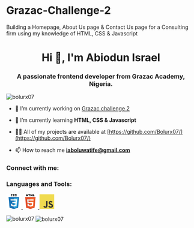 # Grazac-Challenge-2
Building a Homepage, About Us page &amp;  Contact Us page for a Consulting firm using my knowledge of HTML, CSS &amp; Javascript

<h1 align="center">Hi 👋, I'm Abiodun Israel</h1>

<h3 align="center">A passionate frontend developer from Grazac Academy, Nigeria.</h3>

<p align="left"> <img src="https://komarev.com/ghpvc/?username=bolurx07&label=Profile%20views&color=0e75b6&style=flat" alt="bolurx07" /> </p>

- 🔭 I’m currently working on [Grazac challenge 2](https://grazac-challenge-2-czyfk1g52-bolurx07.vercel.app)

- 🌱 I’m currently learning **HTML, CSS & Javascript**

- 👨‍💻 All of my projects are available at [https://github.com/Bolurx07/](https://github.com/Bolurx07/)

- 📫 How to reach me **iaboluwatife@gmail.com**

<h3 align="left">Connect with me:</h3>
<p align="left">
</p>

<h3 align="left">Languages and Tools:</h3>
<p align="left"> <a href="https://www.w3schools.com/css/" target="_blank" rel="noreferrer"> <img src="https://raw.githubusercontent.com/devicons/devicon/master/icons/css3/css3-original-wordmark.svg" alt="css3" width="40" height="40"/> </a> <a href="https://www.w3.org/html/" target="_blank" rel="noreferrer"> <img src="https://raw.githubusercontent.com/devicons/devicon/master/icons/html5/html5-original-wordmark.svg" alt="html5" width="40" height="40"/> </a> <a href="https://developer.mozilla.org/en-US/docs/Web/JavaScript" target="_blank" rel="noreferrer"> <img src="https://raw.githubusercontent.com/devicons/devicon/master/icons/javascript/javascript-original.svg" alt="javascript" width="40" height="40"/> </a> </p>

<p><img align="left" src="https://github-readme-stats.vercel.app/api/top-langs?username=bolurx07&show_icons=true&locale=en&layout=compact" alt="bolurx07" /></p>

<p>&nbsp;<img align="center" src="https://github-readme-stats.vercel.app/api?username=bolurx07&show_icons=true&locale=en" alt="bolurx07" /></p>

